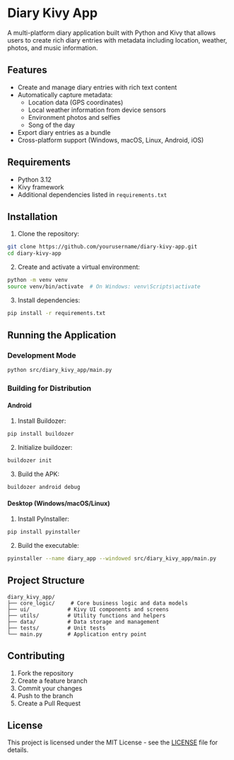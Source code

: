 # Diary Kivy App

A multi-platform diary application built with Python and Kivy that allows users to create rich diary entries with metadata including location, weather, photos, and music information.

## Features

- Create and manage diary entries with rich text content
- Automatically capture metadata:
  - Location data (GPS coordinates)
  - Local weather information from device sensors
  - Environment photos and selfies
  - Song of the day
- Export diary entries as a bundle
- Cross-platform support (Windows, macOS, Linux, Android, iOS)

## Requirements

- Python 3.12
- Kivy framework
- Additional dependencies listed in `requirements.txt`

## Installation

1. Clone the repository:
```bash
git clone https://github.com/yourusername/diary-kivy-app.git
cd diary-kivy-app
```

2. Create and activate a virtual environment:
```bash
python -m venv venv
source venv/bin/activate  # On Windows: venv\Scripts\activate
```

3. Install dependencies:
```bash
pip install -r requirements.txt
```

## Running the Application

### Development Mode
```bash
python src/diary_kivy_app/main.py
```

### Building for Distribution

#### Android
1. Install Buildozer:
```bash
pip install buildozer
```

2. Initialize buildozer:
```bash
buildozer init
```

3. Build the APK:
```bash
buildozer android debug
```

#### Desktop (Windows/macOS/Linux)
1. Install PyInstaller:
```bash
pip install pyinstaller
```

2. Build the executable:
```bash
pyinstaller --name diary_app --windowed src/diary_kivy_app/main.py
```

## Project Structure

```
diary_kivy_app/
├── core_logic/     # Core business logic and data models
├── ui/            # Kivy UI components and screens
├── utils/         # Utility functions and helpers
├── data/          # Data storage and management
├── tests/         # Unit tests
└── main.py        # Application entry point
```

## Contributing

1. Fork the repository
2. Create a feature branch
3. Commit your changes
4. Push to the branch
5. Create a Pull Request

## License

This project is licensed under the MIT License - see the [LICENSE](LICENSE) file for details.
